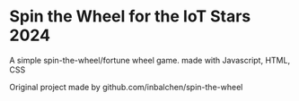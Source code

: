 # Spin the Wheel for the IoT Stars 2024

A simple spin-the-wheel/fortune wheel game.
made with Javascript, HTML, CSS


Original project made by github.com/inbalchen/spin-the-wheel